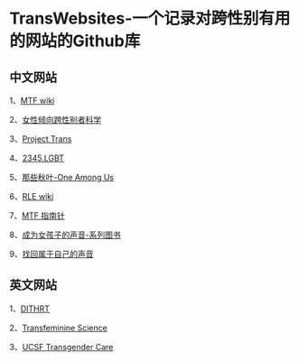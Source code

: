 # TransWebsites-一个记录对跨性别有用的网站的Github库

## 中文网站

1、[MTF wiki](mtf.wiki)

2、[女性倾向跨性别者科学](tfsci.mtf.wiki/zh-cn/)

3、[Project Trans](project-trans.org)

4、[2345.LGBT](2345.lgbt/zh-cn/)

5、[那些秋叶-One Among Us](one-among.us)

6、[RLE wiki](rle.wiki)

7、[MTF 指南针](mtf.party)

8、[成为女孩子的声音-系列图书](vocal.mtf.wiki)

9、[找回属于自己的声音](https://yzyz2022.notion.site/72d29a176da64aec9c4aa12060241eaa)

## 英文网站

1、[DITHRT](https://diyhrt.wiki/index)

2、[Transfeminine Science](https://transfemscience.org/)

3、[UCSF Transgender Care](transcare.ucsf.edu)
